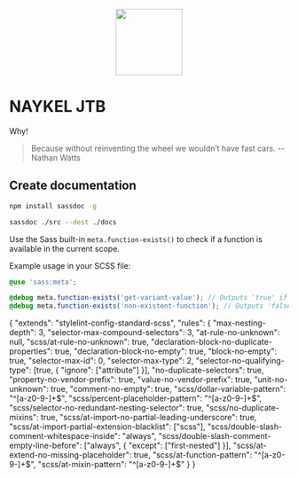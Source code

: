 <p align="center"><a href="https://naykel.com.au" target="_blank"><img src="https://avatars0.githubusercontent.com/u/32632005?s=460&u=d1df6f6e0bf29668f8a4845271e9be8c9b96ed83&v=4" width="120"></a></p>

# NAYKEL JTB

Why!

> Because without reinventing the wheel we wouldn’t have fast cars.
> -- Nathan Watts

## Create documentation

```bash
npm install sassdoc -g
```

```bash
sassdoc ./src --dest ./docs
```

Use the Sass built-in `meta.function-exists()` to check if a function is available in the current scope.

Example usage in your SCSS file:

```scss
@use 'sass:meta';

@debug meta.function-exists('get-variant-value'); // Outputs 'true' if accessible, 'false' otherwise
@debug meta.function-exists('non-existent-function'); // Outputs 'false'
```


{
    "extends": "stylelint-config-standard-scss",
    "rules": {
        "max-nesting-depth": 3,
        "selector-max-compound-selectors": 3,
        "at-rule-no-unknown": null,
        "scss/at-rule-no-unknown": true,
        "declaration-block-no-duplicate-properties": true,
        "declaration-block-no-empty": true,
        "block-no-empty": true,
        "selector-max-id": 0,
        "selector-max-type": 2,
        "selector-no-qualifying-type": [true, { "ignore": ["attribute"] }],
        "no-duplicate-selectors": true,
        "property-no-vendor-prefix": true,
        "value-no-vendor-prefix": true,
        "unit-no-unknown": true,
        "comment-no-empty": true,
        "scss/dollar-variable-pattern": "^[a-z0-9-]+$",
        "scss/percent-placeholder-pattern": "^[a-z0-9-]+$",
        "scss/selector-no-redundant-nesting-selector": true,
        "scss/no-duplicate-mixins": true,
        "scss/at-import-no-partial-leading-underscore": true,
        "scss/at-import-partial-extension-blacklist": ["scss"],
        "scss/double-slash-comment-whitespace-inside": "always",
        "scss/double-slash-comment-empty-line-before": ["always", { "except": ["first-nested"] }],
        "scss/at-extend-no-missing-placeholder": true,
        "scss/at-function-pattern": "^[a-z0-9-]+$",
        "scss/at-mixin-pattern": "^[a-z0-9-]+$"
    }
}
